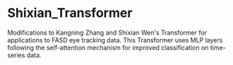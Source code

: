 # Shixian_Transformer
Modifications to Kangning Zhang and Shixian Wen's Transformer for applications to FASD eye tracking data. This Transformer uses MLP layers following the self-attention mechanism for improved classification on time-series data.
